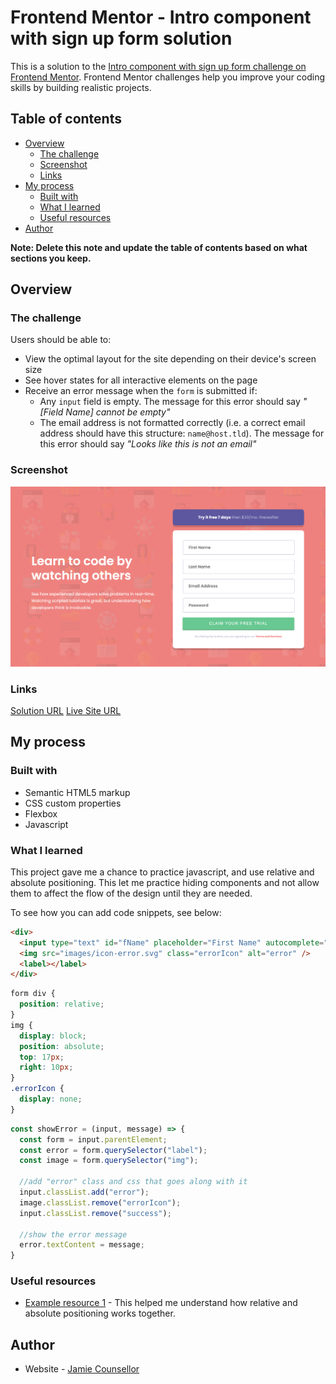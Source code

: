 # Frontend Mentor - Intro component with sign up form solution

This is a solution to the [Intro component with sign up form challenge on Frontend Mentor](https://www.frontendmentor.io/challenges/intro-component-with-signup-form-5cf91bd49edda32581d28fd1). Frontend Mentor challenges help you improve your coding skills by building realistic projects.

## Table of contents

- [Overview](#overview)
  - [The challenge](#the-challenge)
  - [Screenshot](#screenshot)
  - [Links](#links)
- [My process](#my-process)
  - [Built with](#built-with)
  - [What I learned](#what-i-learned)
  - [Useful resources](#useful-resources)
- [Author](#author)

**Note: Delete this note and update the table of contents based on what sections you keep.**

## Overview

### The challenge

Users should be able to:

- View the optimal layout for the site depending on their device's screen size
- See hover states for all interactive elements on the page
- Receive an error message when the `form` is submitted if:
  - Any `input` field is empty. The message for this error should say *"[Field Name] cannot be empty"*
  - The email address is not formatted correctly (i.e. a correct email address should have this structure: `name@host.tld`). The message for this error should say *"Looks like this is not an email"*

### Screenshot

![](design/DesktopView.png)

### Links

[Solution URL](https://github.com/jleegunn/intro-component-with-signup-form)
[Live Site URL](https://jleegunn.github.io/intro-component-with-signup-form/)

## My process

### Built with

- Semantic HTML5 markup
- CSS custom properties
- Flexbox
- Javascript

### What I learned

This project gave me a chance to practice javascript, and use relative and absolute positioning. This let me practice hiding components and not allow them to affect the flow of the design until they are needed.

To see how you can add code snippets, see below:

```html
<div>
  <input type="text" id="fName" placeholder="First Name" autocomplete="false">
  <img src="images/icon-error.svg" class="errorIcon" alt="error" />
  <label></label>
</div>
```
```css
form div {
  position: relative;
}
img {
  display: block;
  position: absolute;
  top: 17px;
  right: 10px;
}
.errorIcon {
  display: none;
}
```
```js
const showError = (input, message) => {
  const form = input.parentElement;
  const error = form.querySelector("label");
  const image = form.querySelector("img");

  //add "error" class and css that goes along with it
  input.classList.add("error");
  image.classList.remove("errorIcon");
  input.classList.remove("success");

  //show the error message
  error.textContent = message;
}
```

### Useful resources

- [Example resource 1](https://css-tricks.com/almanac/properties/p/position/) - This helped me understand how relative and absolute positioning works together.

## Author

- Website - [Jamie Counsellor](tbd)
